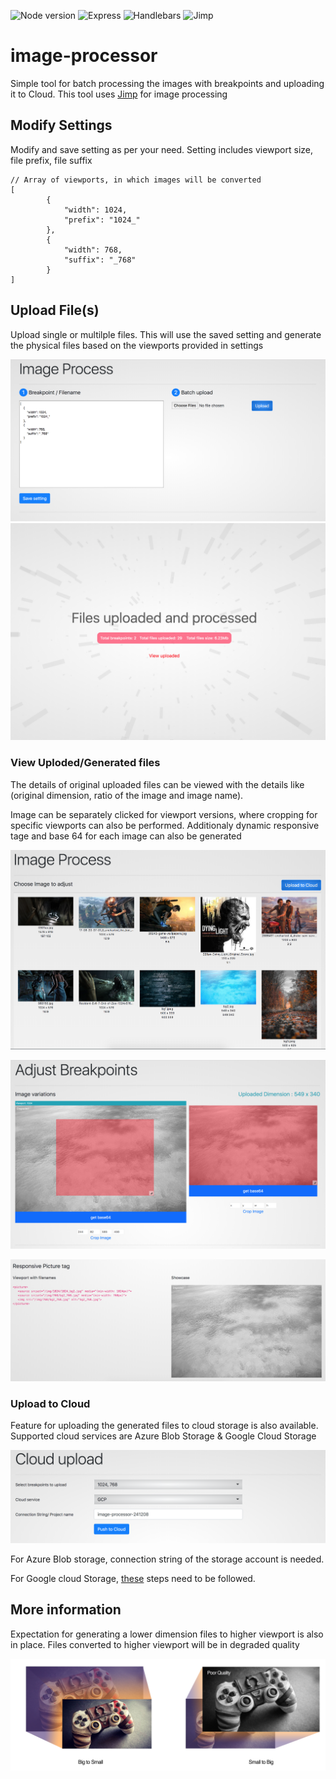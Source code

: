 ![Node version](https://img.shields.io/badge/node-%3E%3D20-green.svg) ![Express](https://img.shields.io/badge/server-express-yellow.svg)  ![Handlebars](https://img.shields.io/badge/template-handlebars-red.svg) ![Jimp](https://img.shields.io/badge/package-jimp-blue.svg)

# image-processor
Simple tool for batch processing the images with breakpoints and uploading it to Cloud. This tool uses [Jimp](https://github.com/oliver-moran/jimp) for image processing

## Modify Settings   
Modify and save setting as per your need. Setting includes viewport size, file prefix, file suffix

```
// Array of viewports, in which images will be converted
[
        {
            "width": 1024,
            "prefix": "1024_" 
        },
        {
            "width": 768,
            "suffix": "_768"
        }
]
```


## Upload File(s)
Upload single or multilple files. This will use the saved setting and generate the physical files based on the viewports provided in settings


![Setting/Upload](./docs/1-setting-upload.png)
![Setting/Upload](./docs/2-progress.png)

### View Uploded/Generated files
The details of original uploaded files can be viewed with the details like (original dimension, ratio of the image and image name).   
   
Image can be separately clicked for viewport versions, where cropping for specific viewports can also be performed. Additionaly dynamic responsive tage and base 64 for each image can also be generated


![View Files](./docs/3-view-images.png)

![View File Attributes](./docs/4-view-image-variations.png)

![View File Attributes](./docs/5-responsive-tag.png)

### Upload to Cloud
Feature for uploading the generated files to cloud storage is also available. Supported cloud services are Azure Blob Storage & Google Cloud Storage
     
![Upload to cloud](./docs/6-upload-to-cloud.png)
    
For Azure Blob storage, connection string of the storage account is needed.   
   
For Google cloud Storage, [these](./key/README.md) steps need to be followed.



## More information

Expectation for generating a lower dimension files to higher viewport is also in place. Files converted to higher viewport will be in degraded quality

![Resizing Patter](./docs/resize-pattern.png)